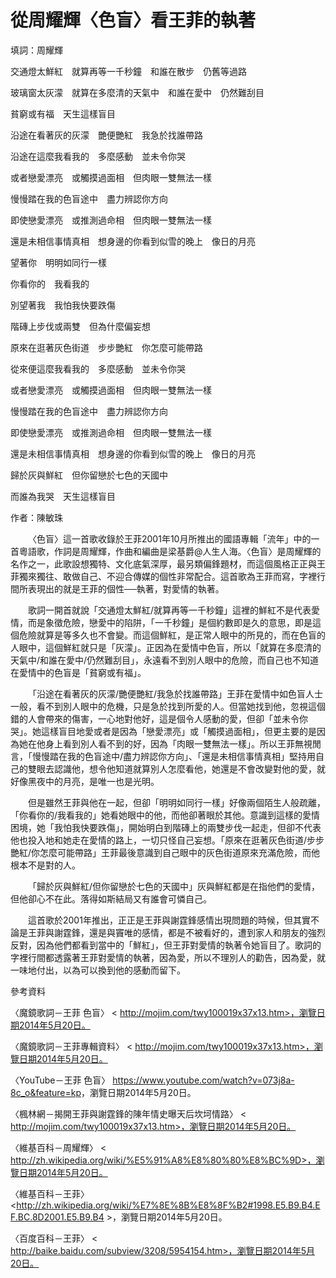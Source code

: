 # 從周耀輝〈色盲〉看王菲的執著

填詞：周耀輝

交通燈太鮮紅　就算再等一千秒鐘　和誰在散步　仍舊等過路

玻璃窗太灰濛　就算在多麼清的天氣中　和誰在愛中　仍然難刮目

貧窮或有福　天生這樣盲目

沿途在看著灰的灰濛　艷便艷紅　我急於找誰帶路

沿途在這麼我看我的　多麼感動　並未令你哭

或者戀愛漂亮　或觸摸過面相　但肉眼一雙無法一樣

慢慢踏在我的色盲途中　盡力辨認你方向

即使戀愛漂亮　或推測過命相　但肉眼一雙無法一樣

還是未相信事情真相　想身邊的你看到似雪的晚上　像日的月亮

望著你　明明如同行一樣　

你看你的　我看我的　

別望著我　我怕我快要跌傷

階磚上步伐或兩雙　但為什麼偏妄想

原來在逛著灰色街道　步步艷紅　你怎麼可能帶路

從來便這麼我看我的　多麼感動　並未令你哭

或者戀愛漂亮　或觸摸過面相　但肉眼一雙無法一樣

慢慢踏在我的色盲途中　盡力辨認你方向

即使戀愛漂亮　或推測過命相　但肉眼一雙無法一樣

還是未相信事情真相　想身邊的你看到似雪的晚上　像日的月亮

歸於灰與鮮紅　但你留戀於七色的天國中

而誰為我哭　天生這樣盲目

作者：陳敏珠

  &emsp;&emsp;〈色盲〉這一首歌收錄於王菲2001年10月所推出的國語專輯「流年」中的一首粵語歌，作詞是周耀輝，作曲和編曲是梁基爵@人生人海。〈色盲〉是周耀輝的名作之一，此歌設想獨特、文化底氣深厚，最另類偏鋒題材，而這個風格正正與王菲獨來獨往、敢做自己、不迎合傳媒的個性非常配合。這首歌為王菲而寫，字裡行間所表現出的就是王菲的個性──執著，對愛情的執著。



  &emsp;&emsp;歌詞一開首就說「交通燈太鮮紅/就算再等一千秒鐘」這裡的鮮紅不是代表愛情，而是象徵危險，戀愛中的陷阱，「一千秒鐘」是個約數即是久的意思，即是這個危險就算是等多久也不會變。而這個鮮紅，是正常人眼中的所見的，而在色盲的人眼中，這個鮮紅就只是「灰濛」。正因為在愛情中色盲，所以「就算在多麼清的天氣中/和誰在愛中/仍然難刮目」，永遠看不到別人眼中的危險，而自己也不知道在愛情中的色盲是「貧窮或有福」。

  &emsp;&emsp;「沿途在看著灰的灰濛/艷便艷紅/我急於找誰帶路」王菲在愛情中如色盲人士一般，看不到別人眼中的危機，只是急於找到所愛的人。但當她找到他，忽視這個錯的人會帶來的傷害，一心地對他好，這是個令人感動的愛，但卻「並未令你哭」。她這樣盲目地愛或者是因為「戀愛漂亮」或「觸摸過面相」，但更主要的是因為她在他身上看到別人看不到的好，因為「肉眼一雙無法一樣」。所以王菲無視閒言，「慢慢踏在我的色盲途中/盡力辨認你方向」、「還是未相信事情真相」堅持用自己的雙眼去認識他，想令他知道就算別人怎麼看他，她還是不會改變對他的愛，就好像黑夜中的月亮，是唯一也是光明。

  &emsp;&emsp;但是雖然王菲與他在一起，但卻「明明如同行一樣」好像兩個陌生人般疏離，「你看你的/我看我的」她看她眼中的他，而他卻著眼於其他。意識到這樣的愛情困境，她「我怕我快要跌傷」，開始明白到階磚上的兩雙步伐一起走，但卻不代表他也投入地和她走在愛情的路上，一切只怪自己妄想。「原來在逛著灰色街道/步步艷紅/你怎麼可能帶路」王菲最後意識到自己眼中的灰色街道原來充滿危險，而他根本不是對的人。

  &emsp;&emsp;「歸於灰與鮮紅/但你留戀於七色的天國中」灰與鮮紅都是在指他們的愛情，但他卻心不在此。落得如斯結局又有誰會可憐自己。

  &emsp;&emsp;這首歌於2001年推出，正正是王菲與謝霆鋒感情出現問題的時候，但其實不論是王菲與謝霆鋒，還是與竇唯的感情，都是不被看好的，遭到家人和朋友的強烈反對，因為他們都看到當中的「鮮紅」，但王菲對愛情的執著令她盲目了。歌詞的字裡行間都透露著王菲對愛情的執著，因為愛，所以不理別人的勸告，因為愛，就一味地付出，以為可以換到他的感動而留下。


參考資料

〈魔鏡歌詞－王菲 色盲〉
< http://mojim.com/twy100019x37x13.htm>，瀏覽日期2014年5月20日。

〈魔鏡歌詞－王菲專輯資料〉
< http://mojim.com/twy100019x37x13.htm>，瀏覽日期2014年5月20日。

〈YouTube－王菲 色盲〉
<https://www.youtube.com/watch?v=073j8a-8c_o&feature=kp>，瀏覽日期2014年5月20日。

〈楓林網－揭開王菲與謝霆鋒的陳年情史曝天后坎坷情路〉
< http://mojim.com/twy100019x37x13.htm>，瀏覽日期2014年5月20日。

〈維基百科－周耀輝〉
< http://zh.wikipedia.org/wiki/%E5%91%A8%E8%80%80%E8%BC%9D>，瀏覽日期2014年5月20日。

〈維基百科－王菲〉
<http://zh.wikipedia.org/wiki/%E7%8E%8B%E8%8F%B2#1998.E5.B9.B4.EF.BC.8D2001.E5.B9.B4 >，瀏覽日期2014年5月20日。

〈百度百科－王菲〉
< http://baike.baidu.com/subview/3208/5954154.htm>，瀏覽日期2014年5月20日。
